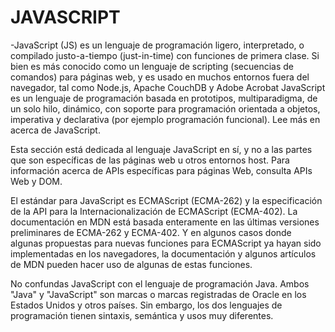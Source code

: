 # JAVASCRIPT 

-JavaScript (JS) es un lenguaje de programación ligero, interpretado, o compilado justo-a-tiempo (just-in-time) con funciones de primera clase. Si bien es más conocido como un lenguaje de scripting (secuencias de comandos) para páginas web, y es usado en muchos entornos fuera del navegador, tal como Node.js, Apache CouchDB y Adobe Acrobat JavaScript es un lenguaje de programación basada en prototipos, multiparadigma, de un solo hilo, dinámico, con soporte para programación orientada a objetos, imperativa y declarativa (por ejemplo programación funcional). Lee más en acerca de JavaScript.

Esta sección está dedicada al lenguaje JavaScript en sí, y no a las partes que son específicas de las páginas web u otros entornos host. Para información acerca de APIs específicas para páginas Web, consulta APIs Web y DOM.

El estándar para JavaScript es ECMAScript (ECMA-262) y la especificación de la API para la Internacionalización de ECMAScript (ECMA-402). La documentación en MDN está basada enteramente en las últimas versiones preliminares de ECMA-262 y ECMA-402. Y en algunos casos donde algunas propuestas para nuevas funciones para ECMAScript ya hayan sido implementadas en los navegadores, la documentación y algunos artículos de MDN pueden hacer uso de algunas de estas funciones.

No confundas JavaScript con el lenguaje de programación Java. Ambos "Java" y "JavaScript" son marcas o marcas registradas de Oracle en los Estados Unidos y otros países. Sin embargo, los dos lenguajes de programación tienen sintaxis, semántica y usos muy diferentes.


